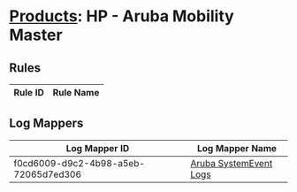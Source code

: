 # [Products](README.md): HP - Aruba Mobility Master

## Rules

|Rule ID|Rule Name|
|----|----|


## Log Mappers

|Log Mapper ID|Log Mapper Name|
|----|----|
|f0cd6009-d9c2-4b98-a5eb-72065d7ed306|[Aruba SystemEvent Logs](../mappings/f0cd6009-d9c2-4b98-a5eb-72065d7ed306.md)|


